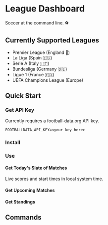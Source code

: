 # League Dashboard

Soccer at the command line. ⚽

## Currently Supported Leagues

- Premier League (England 🏴󠁧󠁢󠁥󠁮󠁧󠁿)
- La Liga (Spain 🇪🇸)
- Serie A (Italy 🇮🇹)
- Bundesliga (Germany 🇩🇪)
- Ligue 1 (France 🇫🇷)
- UEFA Champions League (Europe)


## Quick Start

### Get API Key

Currently requires a football-data.org API key.

```
FOOTBALLDATA_API_KEY=<your key here>
```

### Install

### Use

#### Get Today's Slate of Matches

Live scores and start times in local system time.

#### Get Upcoming Matches

#### Get Standings


## Commands


